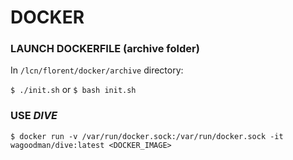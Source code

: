 # DOCKER

### LAUNCH DOCKERFILE (archive folder)

In `/lcn/florent/docker/archive` directory:

`$ ./init.sh` or `$ bash init.sh`

### USE *DIVE*

`$ docker run -v /var/run/docker.sock:/var/run/docker.sock -it wagoodman/dive:latest <DOCKER_IMAGE>`